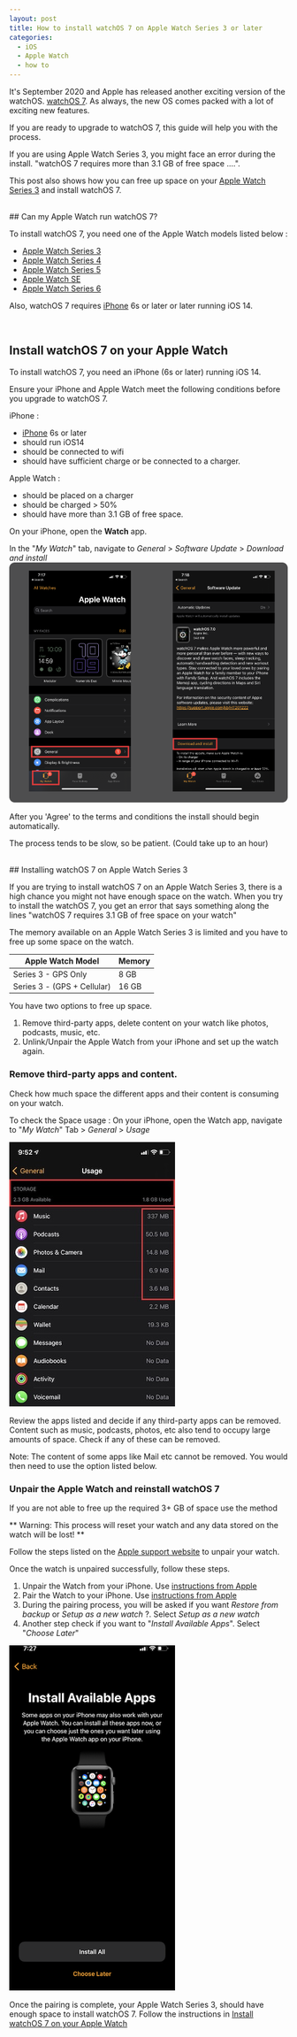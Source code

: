```yaml
---
layout: post
title: How to install watchOS 7 on Apple Watch Series 3 or later
categories:
  - iOS 
  - Apple Watch
  - how to
---
```


It's September 2020 and Apple has released another exciting version of the watchOS. [watchOS 7](https://www.apple.com/in/watchos/watchos-7/).
As always, the new OS comes packed with a lot of exciting new features.

If you are ready to upgrade to watchOS 7, this guide will help you with the process.

If you are using Apple Watch Series 3, you might face an error during the install.
"watchOS 7 requires more than 3.1 GB of free space ....".

This post also shows how you can free up space on your [Apple Watch Series 3](https://amzn.to/2RM3sjd) and install watchOS 7.

<!--more-->
<br>
## Can my Apple Watch run watchOS 7?

To install watchOS 7, you need one of the Apple Watch models listed below :

-   [Apple Watch Series 3](https://amzn.to/2RM3sjd)
-   [Apple Watch Series 4](https://amzn.to/35ZmNWb)
-   [Apple Watch Series 5](https://amzn.to/2FRoCKb)
-   [Apple Watch SE](https://amzn.to/3ciYdAY)
-   [Apple Watch Series 6](https://amzn.to/3kCcR9l)

Also, watchOS 7 requires [iPhone](https://amzn.to/3ctS5Gc) 6s or later or later running iOS 14.

<br>

## Install watchOS 7 on your Apple Watch

To install watchOS 7, you need an iPhone (6s or later) running iOS 14.

Ensure your iPhone and Apple Watch meet the following conditions before you upgrade to watchOS 7.

iPhone :
- [iPhone](https://amzn.to/3ctS5Gc) 6s or later
- should run iOS14
- should be connected to wifi
- should have sufficient charge or be connected to a charger.

Apple Watch :
- should be placed on a charger
- should be charged > 50%
- should have more than 3.1 GB of free space.

On your iPhone, open the **Watch** app.

In the "*My Watch*" tab, navigate to *General* > *Software Update* > *Download and install*
![Space Usage](/images/install_watch_os7/Install_watchOS7.png)

After you 'Agree' to the terms and conditions the install should begin automatically.

The process tends to be slow, so be patient. (Could take up to an hour)

<br>
## Installing watchOS 7 on Apple Watch Series 3

If you are trying to install watchOS 7 on an Apple Watch Series 3, there is a high chance you might not have enough space on the watch.
When you try to install the watchOS 7, you get an error that says something along the lines "watchOS 7 requires 3.1 GB of free space on your watch"

The memory available on an Apple Watch Series 3 is limited and you have to free up some space on the watch.

|Apple Watch Model| Memory |
|--|--|
| Series 3 - GPS Only | 8 GB |
| Series 3 - (GPS + Cellular) | 16 GB |

You have two options to free up space.

1.  Remove third-party apps, delete content on your watch like photos, podcasts, music, etc.
2. Unlink/Unpair the Apple Watch from your iPhone and set up the watch again.

### Remove third-party apps and content.

Check how much space the different apps and their content is consuming on your watch.

To check the Space usage :
On your iPhone, open the Watch app, navigate to "*My Watch*" Tab > *General* > *Usage*

![Space Usage](/images/install_watch_os7/Space_Usage.jpg)

Review the apps listed and decide if any third-party apps can be removed.
Content such as music, podcasts, photos, etc also tend to occupy large amounts of space. Check if any of these can be removed.

Note: The content of some apps like Mail etc cannot be removed. You would then need to use the option listed below.

### Unpair the Apple Watch and reinstall watchOS 7

If you are not able to free up the required 3+ GB of space use the method

** Warning: This process will reset your watch and any data stored on the watch will be lost! **

Follow the steps listed on the [Apple support website](https://support.apple.com/en-us/HT204568) to unpair your watch.

Once the watch is unpaired successfully, follow these steps.

1. Unpair the Watch from your iPhone. Use  [instructions from Apple](https://support.apple.com/en-us/HT204568)
2. Pair the Watch to your iPhone. Use [instructions from Apple]([https://support.apple.com/en-in/HT205189](https://support.apple.com/en-in/HT205189))
3. During the pairing process, you will be asked if you want *Restore from backup* or *Setup as a new watch* ?.
	Select *Setup as a new watch*
4. Another step check if you want to "*Install Available Apps*". Select "*Choose Later*"

![Choose Later](/images/install_watch_os7/InstallApps_chooselater.png)

Once the pairing is complete, your Apple Watch Series 3, should have enough space to install watchOS 7.
Follow the instructions in [Install watchOS 7 on your Apple Watch](#install-watchos-7-on-your-apple-watch)

